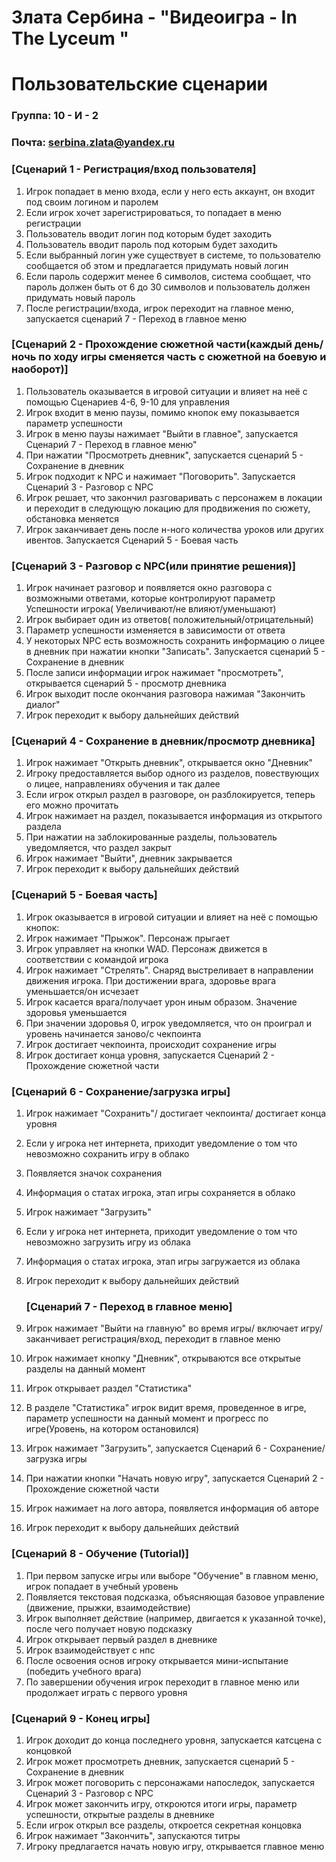 
# Злата Сербина - "Видеоигра - In The Lyceum "
# Пользовательские сценарии

### Группа: 10 - И - 2
### Почта: serbina.zlata@yandex.ru

### [Сценарий 1 - Регистрация/вход пользователя]
1.  Игрок попадает в меню входа, если у него есть аккаунт, он входит под своим логином и паролем
3.  Если игрок хочет зарегистрироваться, то попадает в меню регистрации
4.  Пользователь вводит логин под которым будет заходить
5.  Пользователь вводит пароль под которым будет заходить
6.  Если выбранный логин уже существует в системе, то пользователю сообщается об этом и предлагается придумать новый логин
7.  Если пароль содержит менее 6 символов, система сообщает, что пароль должен быть от 6 до 30 символов и пользователь должен придумать новый пароль
8.  После регистрации/входа, игрок переходит на главное меню, запускается сценарий 7 - Переход в главное меню

### [Сценарий 2 - Прохождение сюжетной части(каждый день/ночь по ходу игры сменяется часть с сюжетной на боевую и наоборот)]
1. Пользователь оказывается в игровой ситуации и влияет на неё с помощью Сценариев 4-6, 9-10 для управления
2. Игрок входит в меню паузы, помимо кнопок ему показывается параметр успешности
3. Игрок в меню паузы нажимает "Выйти в главное", запускается Сценарий 7 - Переход в главное меню"
4. При нажатии "Просмотреть дневник", запускается сценарий 5 - Сохранение в дневник
5. Игрок подходит к NPC и нажимает "Поговорить". Запускается Сценарий 3 - Разговор с NPC
6. Игрок решает, что закончил разговаривать с персонажем в локации и переходит в следующую локацию для продвижения по сюжету, обстановка меняется
7. Игрок заканчивает день после н-ного количества уроков или других ивентов. Запускается Сценарий 5 - Боевая часть

### [Сценарий 3 - Разговор с NPC(или принятие решения)]
1. Игрок начинает разговор и появляется окно разговора с возможными ответами, которые контролируют параметр Успешности игрока( Увеличивают/не влияют/уменьшают)
2. Игрок выбирает один из ответов( положительный/отрицательный)
3. Параметр успешности изменяется в зависимости от ответа
4. У некоторых NPC есть возможность сохранить информацию о лицее в дневник при нажатии кнопки "Записать". Запускается сценарий 5 - Сохранение в дневник
5. После записи информации игрок нажимает "просмотреть", открывается сценарий 5 - просмотр дневника
6. Игрок выходит после окончания разговора нажимая "Закончить диалог"
7. Игрок переходит к выбору дальнейших действий

### [Сценарий 4 - Сохранение в дневник/просмотр дневника]
1. Игрок нажимает "Открыть дневник", открывается окно "Дневник" 
2. Игроку предоставляется выбор одного из разделов, повествующих о лицее, направлениях обучения и так далее
3. Если игрок открыл раздел в разговоре, он разблокируется, теперь его можно прочитать
4. Игрок нажимает на раздел, показывается информация из открытого раздела
5. При нажатии на заблокированные разделы, пользователь уведомляется, что раздел закрыт
6. Игрок нажимает "Выйти", дневник закрывается
7. Игрок переходит к выбору дальнейших действий


### [Сценарий 5 - Боевая часть]
1. Игрок оказывается в игровой ситуации и влияет на неё с помощью кнопок:
2. Игрок нажимает "Прыжок". Персонаж прыгает
3. Игрок управляет на кнопки WAD. Персонаж движется в соответствии с командой игрока
4. Игрок нажимает "Стрелять". Снаряд выстреливает в направлении движения игрока. При достижении врага, здоровье врага уменьшается/он исчезает
5. Игрок касается врага/получает урон иным образом. Значение здоровья уменьшается
6. При значении здоровья 0, игрок уведомляется, что он проиграл и уровень начинается заново/с чекпоинта
7. Игрок достигает чекпоинта, происходит сохранение игры
8. Игрок достигает конца уровня, запускается Сценарий 2 - Прохождение сюжетной части

### [Сценарий 6 - Сохранение/загрузка игры]
1. Игрок нажимает "Сохранить"/ достигает чекпоинта/ достигает конца уровня
2. Если у игрока нет интернета, приходит уведомление о том что невозможно сохранить игру в облако
3. Появляется значок сохранения
4. Информация о статах игрока, этап игры сохраняется в облако
5. Игрок нажимает "Загрузить"
6. Если у игрока нет интернета, приходит уведомление о том что невозможно загрузить игру из облака
7. Информация о статах игрока, этап игры загружается из облака
8. Игрок переходит к выбору дальнейших действий

   ### [Сценарий 7 - Переход в главное меню]
1. Игрок нажимает "Выйти на главную" во время игры/ включает игру/ заканчивает регистрация/вход, переходит в главное меню
2. Игрок нажимает кнопку "Дневник", открываются все открытые разделы на данный момент
3. Игрок открывает раздел "Статистика"
4. В разделе "Статистика" игрок видит время, проведенное в игре, параметр успешности на данный момент и  прогресс по игре(Уровень, на котором остановился)
5. Игрок нажимает "Загрузить", запускается Сценарий 6 - Сохранение/загрузка игры
6. При нажатии кнопки "Начать новую игру", запускается Сценарий 2 - Прохождение сюжетной части
7. Игрок нажимает на лого автора, появляется информация об авторе
8. Игрок переходит к выбору дальнейших действий

### [Сценарий 8 - Обучение (Tutorial)]
1. При первом запуске игры или выборе "Обучение" в главном меню, игрок попадает в учебный уровень
2. Появляется текстовая подсказка, объясняющая базовое управление (движение, прыжки, взаимодействие)
3. Игрок выполняет действие (например, двигается к указанной точке), после чего получает новую подсказку
4. Игрок открывает первый раздел в дневнике
5. Игрок взаимодействует с нпс
6. После освоения основ игроку открывается мини-испытание (победить учебного врага)
7. По завершении обучения игрок переходит в главное меню или продолжает играть с первого уровня

### [Сценарий 9 - Конец игры]
1. Игрок доходит до конца последнего уровня, запускается катсцена с концовкой
2. Игрок может просмотреть дневник, запускается сценарий 5 - Сохранение в дневник
3. Игрок может поговорить с персонажами напоследок, запускается Сценарий 3 - Разговор с NPC
4. Игрок может закончить игру, откроются итоги игры, параметр успешности, открытые разделы в дневнике
5. Если игрок открыл все разделы, откроется секретная концовка
6. Игрок нажимает "Закончить", запускаются титры
7. Игроку предлагается начать новую игру, открывается главное меню

